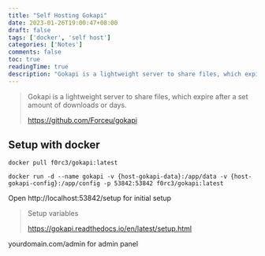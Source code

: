 ```yaml
---
title: "Self Hosting Gokapi"
date: 2023-01-26T19:00:47+08:00
draft: false
tags: ['docker', 'self host']
categories: ['Notes']
comments: false
toc: true
readingTime: true
description: "Gokapi is a lightweight server to share files, which expire after a set amount of downloads or days."
---
```


> Gokapi is a lightweight server to share files, which expire after a set amount of downloads or days.
>
> https://github.com/Forceu/gokapi

<!--more-->
## Setup with docker

`docker pull f0rc3/gokapi:latest`

```
docker run -d --name gokapi -v {host-gokapi-data}:/app/data -v {host-gokapi-config}:/app/config -p 53842:53842 f0rc3/gokapi:latest
```

Open http://localhost:53842/setup for initial setup

> Setup variables
>
> https://gokapi.readthedocs.io/en/latest/setup.html

yourdomain.com/admin for admin panel

 

